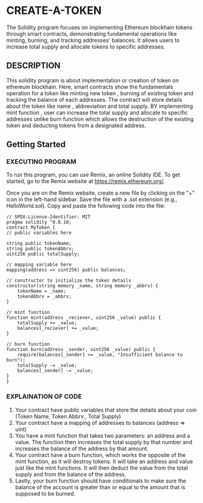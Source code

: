 # CREATE-A-TOKEN

The Solidity program focuses on implementing Ethereum blockhain tokens through smart contracts, 
demonstrating fundamental operations like minting, burning, and tracking addresses' balances. 
It allows users to increase total supply and allocate tokens to specific addresses.

## DESCRIPTION

This  solidity program is about implementation or creation of token  on ethereum blockhain.
Here, smart contracts show the fundamentals operation for a token like minting new token ,
burning of existing  token  and tracking the balance of each addresses. The contract will 
store details about the token like name , abbreviation and total supply. BY implementing 
mint function , user can increase the total supply and allocate to specific addresses unlike 
burn function which allows the destruction of the existing token and deducting tokens from a 
designated address.

## Getting Started

### EXECUTING PROGRAM

To run this program, you can use Remix, an online Solidity IDE. To get started, go to the Remix website at https://remix.ethereum.org/.

Once you are on the Remix website, create a new file by clicking on the "+" icon in the left-hand sidebar. Save the file with a .sol extension (e.g., HelloWorld.sol). Copy and paste the following code into the file:



    // SPDX-License-Identifier: MIT
    pragma solidity ^0.8.18;
    contract MyToken {
    // public variables here
    
    string public tokenName;
    string public tokenAbbrv;
    uint256 public totalSupply;

    // mapping variable here
    mapping(address => uint256) public balances;

    // constructor to initialize the token details
    constructor(string memory _name, string memory _abbrv) {
        tokenName = _name;
        tokenAbbrv = _abbrv;
    }

    // mint function
    function mint(address _reciever, uint256 _value) public {
        totalSupply += _value;
        balances[_reciever] += _value;
    }

    // burn function
    function burn(address _sender, uint256 _value) public {
        require(balances[_sender] >= _value, "Insufficient balance to burn");
        totalSupply -= _value;
        balances[_sender] -= _value;
    }
    }



   ### EXPLAINATION OF CODE

1. Your contract  have public variables that store the details about your coin (Token Name, Token Abbrv., Total Supply)
2. Your contract  have a mapping of addresses to balances (address => uint)
3. You have a mint function that takes two parameters: an address and a value. 
   The function then increases the total supply by that number and increases the balance 
   of the address by that amount.
4. Your contract  have a burn function, which works the opposite of the mint function, as it will destroy tokens. 
   It will take an address and value just like the mint functions. It will then deduct the value from the total supply 
   and from the balance of the address.
5. Lastly, your burn function should have conditionals to make sure the balance of the account is greater than or equal 
   to the amount that is supposed to be burned.


   








